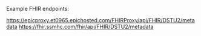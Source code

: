 
Example FHIR endpoints: 

https://epicproxy.et0965.epichosted.com/FHIRProxy/api/FHIR/DSTU2/metadata
https://fhir.ssmhc.com/fhir/api/FHIR/DSTU2/metadata

